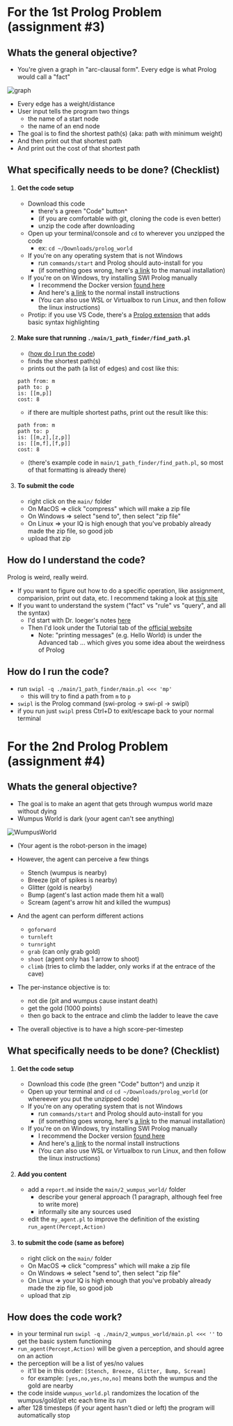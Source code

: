 <!--  -->
<!--  -->
# For the 1st Prolog Problem (assignment #3)
<!--  -->
<!--  -->


## Whats the general objective?

- You're given a graph in "arc-clausal form". Every edge is what Prolog would call a "fact"

![graph](https://user-images.githubusercontent.com/17692058/137210954-20bb3c4a-3918-4dcc-a8ec-085b1a1aa0ac.png)

- Every edge has a weight/distance
- User input tells the program two things
    - the name of a start node
    - the name of an end node
- The goal is to find the shortest path(s) (aka: path with minimum weight)
- And then print out that shortest path
- And print out the cost of that shortest path

## What specifically needs to be done? (Checklist)

1. #### Get the code setup
    - Download this code
        - there's a green "Code" button^
        - (if you are comfortable with git, cloning the code is even better)
        - unzip the code after downloading
    - Open up your terminal/console and `cd` to wherever you unzipped the code
        - ex: `cd ~/Downloads/prolog_world`
    - If you're on any operating system that is not Windows
        - run `commands/start` and Prolog should auto-install for you
        - (if something goes wrong, here's [a link](https://www.swi-prolog.org/Download.html) to the manual installation)
    - If you're on on Windows, try installing SWI Prolog manually
        - I recommend the Docker version [found here](https://hub.docker.com/_/swipl/)
        - And here's [a link](https://www.swi-prolog.org/Download.html) to the normal install instructions
        - (You can also use WSL or Virtualbox to run Linux, and then follow the linux instructions)
    - Protip: if you use VS Code, there's a [Prolog extension](https://marketplace.visualstudio.com/items?itemName=rebornix.prolog) that adds basic syntax highlighting
2. #### Make sure that running `./main/1_path_finder/find_path.pl` 
    - ([how do I run the code](https://github.com/jeff-hykin/prolog_world#how-do-i-run-the-code))
    - finds the shortest path(s)
    - prints out the path (a list of edges) and cost like this: <br> 
    ```
    path from: m
    path to: p
    is: [[m,p]]
    cost: 8
    ```
    - if there are multiple shortest paths, print out the result like this: <br> 
    ```
    path from: m
    path to: p
    is: [[m,z],[z,p]]
    is: [[m,f],[f,p]]
    cost: 8
    ```
    - (there's example code in `main/1_path_finder/find_path.pl`, so most of that formatting is already there)
3. #### To submit the code
    - right click on the `main/` folder 
    - On MacOS => click "compress" which will make a zip file
    - On Windows => select "send to", then select "zip file"
    - On Linux => your IQ is high enough that you've probably already made the zip file, so good job
    - upload that zip

## How do I understand the code?

Prolog is weird, really weird.
- If you want to figure out how to do a specific operation, like assignment, comparision, print out data, etc. I recommend taking a look at [this site](https://www.tutorialspoint.com/prolog/prolog_basic_programs.htm)
- If you want to understand the system ("fact" vs "rule" vs "query", and all the syntax)
    - I'd start with Dr. Ioeger's notes [here](https://people.engr.tamu.edu/ioerger/prolog.txt) 
    - Then I'd look under the Tutorial tab of the [official website](https://www.swi-prolog.org/)
        - Note: "printing messages" (e.g. Hello World) is under the Advanced tab ... which gives you some idea about the weirdness of Prolog

## How do I run the code?
- run `swipl -q ./main/1_path_finder/main.pl <<< 'mp'` 
    - this will try to find a path from `m` to `p`
- `swipl` is the Prolog command (swi-prolog -> swi-pl -> swipl)
- if you run just `swipl` press Ctrl+D to exit/escape back to your normal terminal

<!--  -->
<!--  -->
# For the 2nd Prolog Problem (assignment #4)
<!--  -->
<!--  -->

## Whats the general objective?

- The goal is to make an agent that gets through wumpus world maze without dying
- Wumpus World is dark (your agent can't see anything)

![WumpusWorld](https://user-images.githubusercontent.com/17692058/137557916-d0179dde-e619-40ea-a965-8777c33fde23.png)

- (Your agent is the robot-person in the image)
- However, the agent can perceive a few things
    - Stench (wumpus is nearby)
    - Breeze (pit of spikes is nearby)
    - Glitter (gold is nearby)
    - Bump (agent's last action made them hit a wall)
    - Scream (agent's arrow hit and killed the wumpus)

- And the agent can perform different actions
    - `goforward`
    - `turnleft`
    - `turnright`
    - `grab` (can only grab gold)
    - `shoot` (agent only has 1 arrow to shoot)
    - `climb` (tries to climb the ladder, only works if at the entrace of the cave)

- The per-instance objective is to:
    - not die (pit and wumpus cause instant death)
    - get the gold (1000 points)
    - then go back to the entrace and climb the ladder to leave the cave
- The overall objective is to have a high score-per-timestep
    

## What specifically needs to be done? (Checklist)

1. #### Get the code setup
    - Download this code (the green "Code" button^) and unzip it
    - Open up your terminal and `cd` `cd ~/Downloads/prolog_world` (or whereever you put the unzipped code)
    - If you're on any operating system that is not Windows 
        - run `commands/start` and Prolog should auto-install for you
        - (if something goes wrong, here's [a link](https://www.swi-prolog.org/Download.html) to the manual installation)
    - If you're on on Windows, try installing SWI Prolog manually
        - I recommend the Docker version [found here](https://hub.docker.com/_/swipl/)
        - And here's [a link](https://www.swi-prolog.org/Download.html) to the normal install instructions
        - (You can also use WSL or Virtualbox to run Linux, and then follow the linux instructions)
2. #### Add you content
    - add a `report.md` inside the `main/2_wumpus_world/` folder
        - describe your general approach (1 paragraph, although feel free to write more)
        - informally site any sources used
    - edit the `my_agent.pl` to improve the definition of the existing `run_agent(Percept,Action)`
3. #### to submit the code (same as before)
    - right click on the `main/` folder 
    - On MacOS => click "compress" which will make a zip file
    - On Windows => select "send to", then select "zip file"
    - On Linux => your IQ is high enough that you've probably already made the zip file, so good job
    - upload that zip

## How does the code work?

- in your terminal run `swipl -q ./main/2_wumpus_world/main.pl <<< ''` to get the basic system functioning
- `run_agent(Percept,Action)` will be given a perception, and should agree on an action
- the perception will be a list of yes/no values
    - it'll be in this order: `[Stench, Breeze, Glitter, Bump, Scream]`
    - for example: `[yes,no,yes,no,no]` means both the wumpus and the gold are nearby
- the code inside `wumpus_world.pl` randomizes the location of the wumpus/gold/pit etc each time its run
- after 128 timesteps (if your agent hasn't died or left) the program will automatically stop
